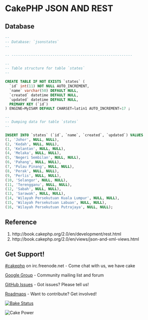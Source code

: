 CakePHP JSON AND REST
=====================
Database
--------
~~~sql
--
-- Database: `jsonstates`
--

-- --------------------------------------------------------

--
-- Table structure for table `states`
--

CREATE TABLE IF NOT EXISTS `states` (
  `id` int(11) NOT NULL AUTO_INCREMENT,
  `name` varchar(50) DEFAULT NULL,
  `created` datetime DEFAULT NULL,
  `updated` datetime DEFAULT NULL,
  PRIMARY KEY (`id`)
) ENGINE=MyISAM DEFAULT CHARSET=latin1 AUTO_INCREMENT=17 ;

--
-- Dumping data for table `states`
--

INSERT INTO `states` (`id`, `name`, `created`, `updated`) VALUES
(1, 'Johor', NULL, NULL),
(2, 'Kedah', NULL, NULL),
(3, 'Kelantan', NULL, NULL),
(4, 'Melaka', NULL, NULL),
(5, 'Negeri Sembilan', NULL, NULL),
(6, 'Pahang', NULL, NULL),
(7, 'Pulau Pinang', NULL, NULL),
(8, 'Perak', NULL, NULL),
(9, 'Perlis', NULL, NULL),
(10, 'Selangor', NULL, NULL),
(11, 'Terengganu', NULL, NULL),
(12, 'Sabah', NULL, NULL),
(13, 'Sarawak', NULL, NULL),
(14, 'Wilayah Persekutuan Kuala Lumpur', NULL, NULL),
(15, 'Wilayah Persekutuan Labuan', NULL, NULL),
(16, 'Wilayah Persekutuan Putrajaya', NULL, NULL);

~~~
Reference
----------
<ol>
<li>http://book.cakephp.org/2.0/en/development/rest.html</li>
<li>http://book.cakephp.org/2.0/en/views/json-and-xml-views.html</li>
</ol>

Get Support!
------------

[#cakephp](http://webchat.freenode.net/?channels=#cakephp) on irc.freenode.net - Come chat with us, we have cake

[Google Group](https://groups.google.com/group/cake-php) - Community mailing list and forum

[GitHub Issues](https://github.com/cakephp/cakephp/issues) - Got issues? Please tell us!

[Roadmaps](https://github.com/cakephp/cakephp/wiki#roadmaps) - Want to contribute? Get involved!

[![Bake Status](https://secure.travis-ci.org/cakephp/cakephp.png?branch=master)](http://travis-ci.org/cakephp/cakephp)

![Cake Power](https://raw.github.com/cakephp/cakephp/master/lib/Cake/Console/Templates/skel/webroot/img/cake.power.gif)
